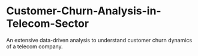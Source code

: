 # Customer-Churn-Analysis-in-Telecom-Sector
An extensive data-driven analysis to understand customer churn dynamics of a telecom company.
